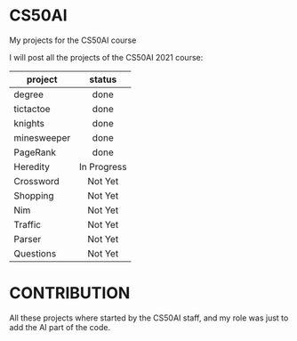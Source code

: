 # CS50AI
My projects for the CS50AI course

I will post all the projects of the CS50AI 2021 course:

| project        | status    |           
| ------------- |:-------------:|
| degree      | done   |
| tictactoe      | done|
| knights | done |
| minesweeper | done |
| PageRank | done |
| Heredity | In Progress |
| Crossword | Not Yet |
| Shopping | Not Yet |
| Nim | Not Yet |
| Traffic | Not Yet |
| Parser | Not Yet |
| Questions | Not Yet |

# CONTRIBUTION
All these projects where started by the CS50AI staff, and my role was just to add the AI part of the code.
